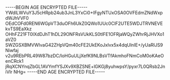 -----BEGIN AGE ENCRYPTED FILE-----
YWdlLWVuY3J5cHRpb24ub3JnL3YxCi0+IFgyNTUxOSA0OVFEdmZNdWxpdWJhVVF0
OEdCOFd0REN6WGpVT3duOFh6UkZ0QWo1UUc0ClF2UTE5WDJTRVNEVEkvTS9EaXkz
OHhFZ21FT0lXdDJhT1hDL29ONFRsVUkKLS0tIFE1OFRjaWQyZWhrRjJHVXo1aVZ0
SWZGSXBMVWIvaG42ZHpVQm40cFE2UkEKoJxlvx5x4dqUlnIE+/yUaRIJS9Niwfaj
v2u9REbPRL49W87bzDC/loHGuULjXefK9NLBsVTfAkmhoFNmCoM0oKAeOenCRck1
jRqXCNYnqZbGL1AVYmfYSJXv9XBZSNE+lGKGj8yuhwpsY/pyxr7L0QRsb2JniVIr
NHg=
-----END AGE ENCRYPTED FILE-----
